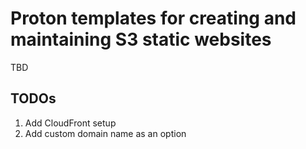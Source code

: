 # Proton templates for creating and maintaining S3 static websites

TBD

## TODOs

1. Add CloudFront setup
2. Add custom domain name as an option
